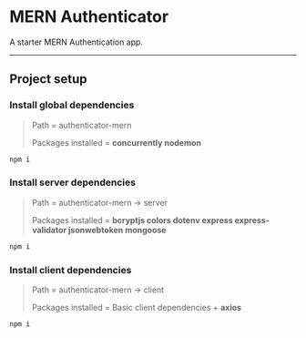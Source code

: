 # MERN Authenticator

A starter MERN Authentication app.

---

## Project setup

### Install global dependencies

> Path = authenticator-mern
>
> Packages installed = **concurrently nodemon**

```bash
npm i
```

### Install server dependencies

> Path = authenticator-mern -> server
>
> Packages installed = **bcryptjs colors dotenv express express-validator jsonwebtoken mongoose**

```bash
npm i
```

### Install client dependencies

> Path = authenticator-mern -> client
>
> Packages installed = Basic client dependencies + **axios**

```bash
npm i
```
